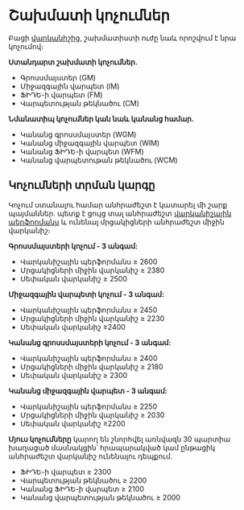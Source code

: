 Շախմատի կոչումներ
=================

Բացի [վարկանիշից](./rating_elo), շախմատիստի ուժը նաև որոշվում է նրա կոչումով։

**Ստանդարտ շախմատի կոչումներ․**

*   Գրոսսմայստեր (GM)
*   Միջազգային վարպետ (IM)
*   ՖԻԴԵ-ի վարպետ (FM)
*   Վարպետության թեկնածու (CM)

**Նմանատիպ կոչումներ կան նաև կանանց համար․**

*   Կանանց գրոսսմայստեր (WGM)
*   Կանանց միջազգային վարպետ (WIM)
*   Կանանց ՖԻԴԵ-ի վարպետ (WFM)
*   Կանանց վարպետութան թեկնածու (WCM)

**Կոչումների տրման կարգը**
--------------------------

Կոչում ստանալու համար անհրաժեշտ է կատարել մի շարք պայմաններ. պետք է ցույց տալ անհրաժեշտ [վարկանիշային պերֆորմանս](./rating_perfomance) և ունենալ մրցակիցների անհրաժեշտ միջին վարկանիշ։

**Գրոսսմայստերի կոչում - 3 անգամ:**

*   Վարկանիշային պերֆորմանս ≥ 2600
*   Մրցակիցների միջին վարկանիշ ≥ 2380
*   Սեփական վարկանիշ ≥ 2500

**Միջազգային վարպետի կոչում - 3 անգամ:**

*   Վարկանիշային պերֆորմանս ≥ 2450
*   Մրցակիցների միջին վարկանիշ ≥ 2230
*   Սեփական վարկանիշ ≥2400

**Կանանց գրոսսմայստերի կոչում - 3 անգամ:**

*   Վարկանիշային պերֆորմանս ≥ 2400
*   Մրցակիցների միջին վարկանիշ ≥ 2180
*   Սեփական վարկանիշ ≥ 2300

**Կանանց միջազգային վարպետ - 3 անգամ:**

*   Վարկանիշային պերֆորմանս ≥ 2250
*   Մրցակիցների միջին վարկանիշ ≥ 2030
*   Սեփական վարկանիշ ≥2200

**Մյուս կոչումները** կարող են շնորհվել առնվազն 30 պարտիա խաղացած մասնակցին՝ հրապարակված կամ ընթացիկ անհրաժեշտ վարկանիշ ունենալու դեպքում․

*   ՖԻԴԵ-ի վարպետ ≥ 2300
*   Վարպետության թեկնածու ≥ 2200
*   Կանանց ՖԻԴԵ-ի վարպետ ≥ 2100
*   Կանանց վարպետության թեկնածու ≥ 2000